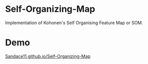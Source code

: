# Self-Organizing-Map
Implementation of Kohonen's Self Organising Feature Map or SOM.
# Demo
[Sandace11.github.io/Self-Organizing-Map](https://sandace11.github.io/Self-Organizing-Map/index.html)
